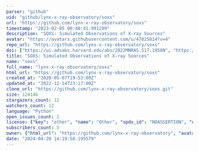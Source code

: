 ```yaml
---
parser: "github"
uid: "github/lynx-x-ray-observatory/soxs"
url: "https://github.com/lynx-x-ray-observatory/soxs"
timestamp: "2023-02-05 00:40:41.991299"
description: "SOXS: Simulated Observations of X-ray Sources"
avatar: "https://avatars.githubusercontent.com/u/47825814?v=4"
repo_url: "https://github.com/lynx-x-ray-observatory/soxs"
doi: ["https://ui.adsabs.harvard.edu/abs/2022MNRAS.517.1958N", "https://ui.adsabs.harvard.edu/abs/2023ascl.soft01024Z/abstract"]
title: "SOXS: Simulated Observations of X-ray Sources"
name: "soxs"
full_name: "lynx-x-ray-observatory/soxs"
html_url: "https://github.com/lynx-x-ray-observatory/soxs"
created_at: "2020-05-07T19:53:00Z"
updated_at: "2022-12-14T23:17:00Z"
clone_url: "https://github.com/lynx-x-ray-observatory/soxs.git"
size: 124146
stargazers_count: 12
watchers_count: 12
language: "Python"
open_issues_count: 2
license: {"key": "other", "name": "Other", "spdx_id": "NOASSERTION", "url": null, "node_id": "MDc6TGljZW5zZTA="}
subscribers_count: 5
owner: {"html_url": "https://github.com/lynx-x-ray-observatory", "avatar_url": "https://avatars.githubusercontent.com/u/47825814?v=4", "login": "lynx-x-ray-observatory", "type": "Organization"}
date: "2024-04-20 14:19:50.195579"
---
```

